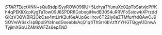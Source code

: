 $START$EectXNN+sQu8sdplSyyROW096lU+5LdryaTYunuXc02pTbSatvjcPf/Kh4qPEKliXcpKygTaTow09J8SPDR8GobegiHwdB3054uRRVFoSsiowkXPrzddGKzV3QWBiR2OkOax4ntLirK2uf6eAUpGcHrov6T22Iy8eZTMfurfrdQAwCJ9SOVwW6sx1spBpoi9Ya1nsdGoeebIsAqQ1q4ThSrr6bVzftYYHGTQgyA1DnwATyjimXGoUZAMkWFZs6ep$END$